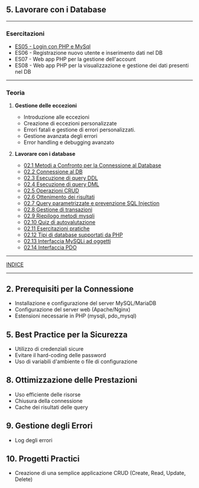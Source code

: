 ## 5. **Lavorare con i Database**

---
### Esercitazioni
- [ES05 - Login con PHP e MySql](<https://docs.google.com/presentation/d/1tXEsuEtcawqlxX1wcktWsgjuNFoiaFXEQ-eKfgrebU4>)
- ES06 - Registrazione nuovo utente e inserimento dati nel DB
- ES07 - Web app PHP per la gestione dell'account
- ES08 - Web app PHP per la visualizzazione e gestione dei dati presenti nel DB

--- 
### Teoria
1. **Gestione delle eccezioni**
   - Introduzione alle eccezioni
   - Creazione di eccezioni personalizzate
   - Errori fatali e gestione di errori personalizzati.
   - Gestione avanzata degli errori
   - Error handling e debugging avanzato

2. **Lavorare con i database**
   - [02.1 Metodi a Confronto per la Connessione al Database](<02.1 Metodi a Confronto per la Connessione al Database.md>)
   - [02.2 Connessione al DB](<02.2 Connessione al DB.md>)
   - [02.3 Esecuzione di query DDL](<02.3 Esecuzione di query DDL.md>)
   - [02.4 Esecuzione di query DML](<02.4 Esecuzione di query DML.md>)
   - [02.5 Operazioni CRUD](<02.5 Operazioni CRUD.md>)
   - [02.6 Ottenimento dei risultati](<02.6 Ottenimento dei risultati.md>)
   - [02.7 Query parametrizzate e prevenzione SQL Injection](<02.7 Query parametrizzate e prevenzione SQL Injection.md>)
   - [02.8 Gestione di transazioni](<02.8 Gestione di transazioni.md>)
   - [02.9 Riepilogo metodi mysqli](<02.9 Riepilogo metodi mysqli.md>)
   - [02.10 Quiz di autovalutazione](<02.10 Quiz di autovalutazione.md>)
   - [02.11 Esercitazioni pratiche](<02.11 Esercitazioni pratiche.md>)
   - [02.12 Tipi di database supportati da PHP](<02.12 Tipi di database supportati da PHP.md>)
   - [02.13 Interfaccia MySQLi ad oggetti](<02.13 Interfaccia MySQLi ad oggetti.md>)
   - [02.14 Interfaccia PDO](<02.14 Interfaccia PDO.md>)

---
[INDICE](../README.md)

---
## **2. Prerequisiti per la Connessione**
   - Installazione e configurazione del server MySQL/MariaDB
   - Configurazione del server web (Apache/Nginx)
   - Estensioni necessarie in PHP (mysqli, pdo_mysql)
## **5. Best Practice per la Sicurezza**
   - Utilizzo di credenziali sicure
   - Evitare il hard-coding delle password
   - Uso di variabili d'ambiente o file di configurazione
## **8. Ottimizzazione delle Prestazioni**
   - Uso efficiente delle risorse
   - Chiusura della connessione
   - Cache dei risultati delle query
## **9. Gestione degli Errori**
   - Log degli errori
## **10. Progetti Practici**
   - Creazione di una semplice applicazione CRUD (Create, Read, Update, Delete)

